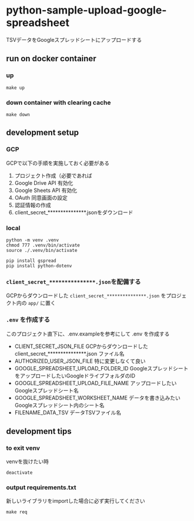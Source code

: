 # python-sample-upload-google-spreadsheet

TSVデータをGoogleスプレッドシートにアップロードする

## run on docker container
### up
```
make up
```

### down container with clearing cache
```
make down
```

## development setup
### GCP
GCPで以下の手順を実施しておく必要がある
1. プロジェクト作成（必要であれば
2. Google Drive API 有効化
3. Google Sheets API 有効化
4. OAuth 同意画面の設定
5. 認証情報の作成
6. client_secret_***************.jsonをダウンロード

### local
```
python -m venv .venv
chmod 777 .venv/bin/activate
source ./.venv/bin/activate

pip install gspread
pip install python-dotenv
```

### `client_secret_***************.json`を配備する
GCPからダウンロードした `client_secret_***************.json` をプロジェクト内の `app/` に置く

### `.env` を作成する
このプロジェクト直下に、.env.exampleを参考にして .env を作成する
* CLIENT_SECRET_JSON_FILE
  GCPからダウンロードした client_secret_***************.json ファイル名
* AUTHORIZED_USER_JSON_FILE
  特に変更しなくて良い
* GOOGLE_SPREADSHEET_UPLOAD_FOLDER_ID
  GoogleスプレッドシートをアップロードしたいGoogleドライブフォルダのID
* GOOGLE_SPREADSHEET_UPLOAD_FILE_NAME
  アップロードしたいGoogleスプレッドシート名
* GOOGLE_SPREADSHEET_WORKSHEET_NAME
  データを書き込みたいGoogleスプレッドシート内のシート名
* FILENAME_DATA_TSV
  データTSVファイル名

## development tips
### to exit venv
venvを抜けたい時
```
deactivate
```

### output requirements.txt
新しいライブラリをimportした場合に必ず実行してください
```
make req
```
